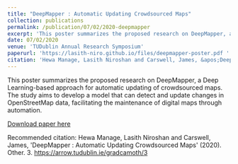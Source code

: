 ```yaml
---
title: "DeepMapper : Automatic Updating Crowdsourced Maps"
collection: publications
permalink: /publication/07/02/2020-deepmapper
excerpt: 'This poster summarizes the proposed research on DeepMapper, a Deep Learning-based approach for automatic updating of crowdsourced maps. The study aims to develop a model that can detect and update changes in OpenStreetMap data, facilitating the maintenance of digital maps through automation.'
date: 07/02/2020
venue: 'TUDublin Annual Research Symposium'
paperurl: 'https://lasith-niro.github.io/files/deepmapper-poster.pdf '
citation: 'Hewa Manage, Lasith Niroshan and Carswell, James, &apos;DeepMapper : Automatic Updating Crowdsourced Maps&apos; (2020). Other. 3. https://arrow.tudublin.ie/gradcamoth/3'
---
```

This poster summarizes the proposed research on DeepMapper, a Deep Learning-based approach for automatic updating of crowdsourced maps. The study aims to develop a model that can detect and update changes in OpenStreetMap data, facilitating the maintenance of digital maps through automation.

[Download paper here](https://lasith-niro.github.io/files/deepmapper-poster.pdf )

Recommended citation: Hewa Manage, Lasith Niroshan and Carswell, James, 'DeepMapper : Automatic Updating Crowdsourced Maps' (2020). Other. 3. https://arrow.tudublin.ie/gradcamoth/3